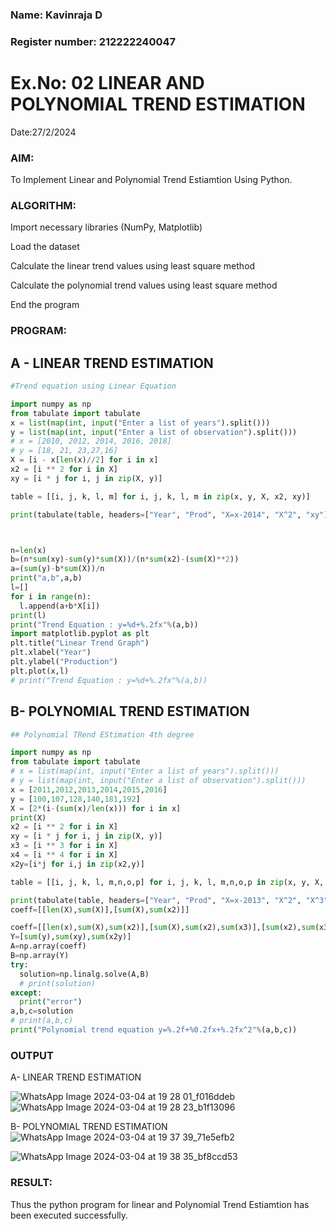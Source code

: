 ### Name: Kavinraja D
### Register number: 212222240047
# Ex.No: 02 LINEAR AND POLYNOMIAL TREND ESTIMATION
Date:27/2/2024
### AIM:
To Implement Linear and Polynomial Trend Estiamtion Using Python.

### ALGORITHM:
Import necessary libraries (NumPy, Matplotlib)

Load the dataset

Calculate the linear trend values using least square method

Calculate the polynomial trend values using least square method

End the program
### PROGRAM:


## A - LINEAR TREND ESTIMATION
```py
#Trend equation using Linear Equation

import numpy as np
from tabulate import tabulate
x = list(map(int, input("Enter a list of years").split()))
y = list(map(int, input("Enter a list of observation").split()))
# x = [2010, 2012, 2014, 2016, 2018]
# y = [18, 21, 23,27,16]
X = [i - x[len(x)//2] for i in x] 
x2 = [i ** 2 for i in X]
xy = [i * j for i, j in zip(X, y)]

table = [[i, j, k, l, m] for i, j, k, l, m in zip(x, y, X, x2, xy)]

print(tabulate(table, headers=["Year", "Prod", "X=x-2014", "X^2", "xy"], tablefmt="grid"))



n=len(x)
b=(n*sum(xy)-sum(y)*sum(X))/(n*sum(x2)-(sum(X)**2))
a=(sum(y)-b*sum(X))/n
print("a,b",a,b)
l=[]
for i in range(n):
  l.append(a+b*X[i])
print(l)
print("Trend Equation : y=%d+%.2fx"%(a,b))
import matplotlib.pyplot as plt
plt.title("Linear Trend Graph")
plt.xlabel("Year")
plt.ylabel("Production")
plt.plot(x,l)
# print("Trend Equation : y=%d+%.2fx"%(a,b))

```

## B- POLYNOMIAL TREND ESTIMATION
```py
## Polynomial TRend EStimation 4th degree

import numpy as np
from tabulate import tabulate
# x = list(map(int, input("Enter a list of years").split()))
# y = list(map(int, input("Enter a list of observation").split()))
x = [2011,2012,2013,2014,2015,2016]
y = [100,107,128,140,181,192]
X = [2*(i-(sum(x)/len(x))) for i in x]
print(X)
x2 = [i ** 2 for i in X]
xy = [i * j for i, j in zip(X, y)]
x3 = [i ** 3 for i in X]
x4 = [i ** 4 for i in X]
x2y=[i*j for i,j in zip(x2,y)]

table = [[i, j, k, l, m,n,o,p] for i, j, k, l, m,n,o,p in zip(x, y, X, x2, x3,x4,xy,x2y)]

print(tabulate(table, headers=["Year", "Prod", "X=x-2013", "X^2", "X^3","X^4","xy","x2y"], tablefmt="grid"))
coeff=[[len(X),sum(X)],[sum(X),sum(x2)]]

coeff=[[len(x),sum(X),sum(x2)],[sum(X),sum(x2),sum(x3)],[sum(x2),sum(x3),sum(x4)]]
Y=[sum(y),sum(xy),sum(x2y)]
A=np.array(coeff)
B=np.array(Y)
try:
  solution=np.linalg.solve(A,B)
  # print(solution)
except:
  print("error")
a,b,c=solution
# print(a,b,c)
print("Polynomial trend equation y=%.2f+%0.2fx+%.2fx^2"%(a,b,c))

```

### OUTPUT
A- LINEAR TREND ESTIMATION

![WhatsApp Image 2024-03-04 at 19 28 01_f016ddeb](https://github.com/d-kavinraja/TSA_EXP2/assets/119875375/7c289e1a-1baf-4631-93d5-dd510c28f7a1)
![WhatsApp Image 2024-03-04 at 19 28 23_b1f13096](https://github.com/d-kavinraja/TSA_EXP2/assets/119875375/c70340e0-b858-456f-a87e-98771b105d4b)


B- POLYNOMIAL TREND ESTIMATION
![WhatsApp Image 2024-03-04 at 19 37 39_71e5efb2](https://github.com/d-kavinraja/TSA_EXP2/assets/119875375/b7e2f200-95f3-47c2-b226-caebaeade389)

![WhatsApp Image 2024-03-04 at 19 38 35_bf8ccd53](https://github.com/d-kavinraja/TSA_EXP2/assets/119875375/158a9807-2cc3-409f-b232-b3961ef74097)



### RESULT:
Thus the python program for linear and Polynomial Trend Estiamtion has been executed successfully.

